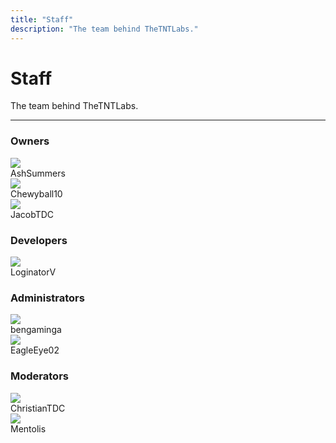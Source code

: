 ```yaml
---
title: "Staff"
description: "The team behind TheTNTLabs."
---
```


# Staff
The team behind TheTNTLabs.

- - -

<div class="container">
  <div class="row">
    <div class="card margin-bottom--sm">
      <div class="card__header">
        <h3 style={{color: `#8a2be2`}}>Owners</h3>
      </div>
      <div class="card__body">
        <div class="row">
          <div class="col avatar avatar--vertical">
            <img class="avatar__photo" src="/img/avatar/3cbbcc71519a46dca09cbde3aae8d897.png" />
            <div class="avatar__name">AshSummers</div>
          </div>
          <div class="col avatar avatar--vertical">
            <img class="avatar__photo" src="/img/avatar/3feee4d6806d48c6b9a5963f553063bc.png" />
            <div class="avatar__name">Chewyball10</div>
          </div>
          <div class="col avatar avatar--vertical">
            <img class="avatar__photo" src="/img/avatar/65c43d7b531c45fa842d21d9918311eb.png" />
            <div class="avatar__name">JacobTDC</div>
          </div>
        </div>
      </div>
    </div>
  </div>
  <div class="row">
    <div class="card margin-bottom--sm">
      <div class="card__header">
        <h3 style={{color: `#6060fd`}}>Developers</h3>
      </div>
      <div class="card__body">
        <div class="row">
          <div class="col avatar avatar--vertical">
            <img class="avatar__photo" src="/img/avatar/6c036c4999dd4baa973361c82f07e8ae.png" />
            <div class="avatar__name">LoginatorV</div>
          </div>
        </div>
      </div>
    </div>
  </div>
  <div class="row">
    <div class="card margin-bottom--sm">
      <div class="card__header">
        <h3 style={{color: `#ff0000`}}>Administrators</h3>
      </div>
      <div class="card__body">
        <div class="row">
          <div class="col avatar avatar--vertical">
            <img class="avatar__photo" src="/img/avatar/578ffa6533e747acb0a07dbe417261f8.png" />
            <div class="avatar__name">bengaminga</div>
          </div>
          <div class="col avatar avatar--vertical">
            <img class="avatar__photo" src="/img/avatar/f685272301974204a6fb3571057e98b2.png" />
            <div class="avatar__name">EagleEye02</div>
          </div>
        </div>
      </div>
    </div>
  </div>
  <div class="row">
    <div class="card margin-bottom--sm">
      <div class="card__header">
        <h3 style={{color: `#00bb00`}}>Moderators</h3>
      </div>
      <div class="card__body">
        <div class="row">
          <div class="col avatar avatar--vertical">
            <img class="avatar__photo" src="/img/avatar/d3f87c78552b4a30ac1df3a202143080.png" />
            <div class="avatar__name">ChristianTDC</div>
          </div>
          <div class="col avatar avatar--vertical">
            <img class="avatar__photo" src="/img/avatar/3e95dc7b057e4a758f5fa1f560b9cc58.png" />
            <div class="avatar__name">Mentolis</div>
          </div>
        </div>
      </div>
    </div>
  </div>
</div>
